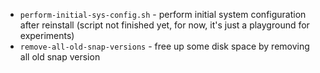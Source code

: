 * `perform-initial-sys-config.sh` - perform initial system configuration after reinstall (script not finished yet, for now, it's just a playground for experiments)
* `remove-all-old-snap-versions` - free up some disk space by removing all old snap version

